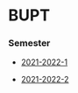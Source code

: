 # BUPT

### Semester

* [2021-2022-1](https://github.com/Aliaxy/BUPT/tree/main/2021-2022-1)

* [2021-2022-2](https://github.com/Aliaxy/BUPT/tree/main/2021-2022-2)
